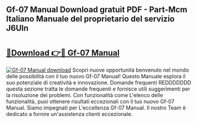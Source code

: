 ## Gf-07 Manual Download gratuit PDF - Part-Mcm Italiano Manuale del proprietario del servizio J6Uln

# <h2><a href="http://dfchw8y.blite.top/?on=Gf-07+Manual">🔗Download 👉🔴 Gf-07 Manual</a></h2>

[![Gf-07 Manual download](https://i.imgur.com/lujVjoI.png)](http://dfchw8y.blite.top/?on=Gf-07+Manual)
Scopri nuove opportunità benvenuto nel mondo delle possibilità con il tuo nuovo Gf-07 Manual! Questo Manuale esplora il suo potenziale di creatività e innovazione. Domande frequenti REDDDDDDD questa sezione tratta le domande frequenti e fornisce utili suggerimenti per la risoluzione dei problemi. Con funzionalità come L'elenco delle funzionalità, puoi ottenere risultati eccezionali con il tuo nuovo Gf-07 Manual. Siamo impegnati per L'eccellenza Gf-07 Manual. Il nostro Team è dedicato a fornire un'assistenza clienti eccezionale.
